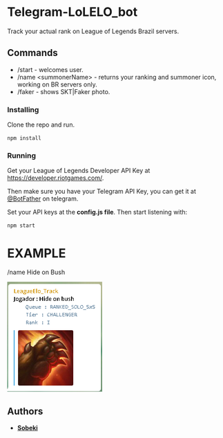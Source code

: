 # Telegram-LoLELO_bot
Track your actual rank on League of Legends Brazil servers.

## Commands
* /start - welcomes user.
* /name \<summonerName\> - returns your ranking and summoner icon, working on BR servers only.
* /faker - shows SKT|Faker photo.

### Installing
Clone the repo and run.
```
npm install
```

### Running
Get your League of Legends Developer API Key at https://developer.riotgames.com/.

Then make sure you have your Telegram API Key, you can get it at [@BotFather](https://telegram.me/BotFather) on telegram.

Set your API keys at the **config.js file**. Then start listening with: 

```
npm start
```
# EXAMPLE

/name Hide on Bush

![Alt asd](https://raw.githubusercontent.com/sobeki/Telegram-LoLELO_bot/master/lol_pics/example.png)
## Authors

* [**Sobeki**](https://github.com/sobeki)




